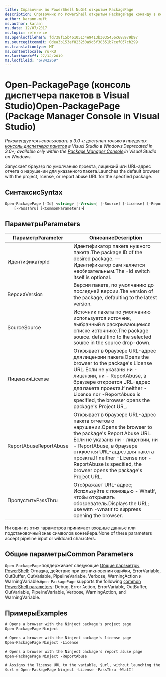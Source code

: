 ```yaml
---
title: Справочник по PowerShell NuGet открытым PackagePage
description: Справочник по PowerShell открытым PackagePage команду в консоли диспетчера пакетов NuGet в Visual Studio.
author: karann-msft
ms.author: karann
ms.date: 12/07/2017
ms.topic: reference
ms.openlocfilehash: fd738f15b461051c4e9413b3035456c687979b97
ms.sourcegitcommit: 0dea3b153ef823230a9d5f38351b7cef057cb299
ms.translationtype: MT
ms.contentlocale: ru-RU
ms.lasthandoff: 07/12/2019
ms.locfileid: "67842269"
---
```

# <a name="open-packagepage-package-manager-console-in-visual-studio"></a><span data-ttu-id="28e64-103">Open-PackagePage (консоль диспетчера пакетов в Visual Studio)</span><span class="sxs-lookup"><span data-stu-id="28e64-103">Open-PackagePage (Package Manager Console in Visual Studio)</span></span>

<span data-ttu-id="28e64-104">*Рекомендуется использовать в 3.0 +; доступен только в пределах [консоль диспетчера пакетов](package-manager-console.md) в Visual Studio в Windows.*</span><span class="sxs-lookup"><span data-stu-id="28e64-104">*Deprecated in 3.0+; available only within the [Package Manager Console](package-manager-console.md) in Visual Studio on Windows.*</span></span>

<span data-ttu-id="28e64-105">Запускает браузер по умолчанию проекта, лицензий или URL-адрес отчета о нарушении для указанного пакета.</span><span class="sxs-lookup"><span data-stu-id="28e64-105">Launches the default browser with the project, license, or report abuse URL for the specified package.</span></span>

## <a name="syntax"></a><span data-ttu-id="28e64-106">Синтаксис</span><span class="sxs-lookup"><span data-stu-id="28e64-106">Syntax</span></span>

```ps
Open-PackagePage [-Id] <string> [-Version] [-Source] [-License] [-ReportAbuse]
    [-PassThru] [<CommonParameters>]
```

## <a name="parameters"></a><span data-ttu-id="28e64-107">Параметры</span><span class="sxs-lookup"><span data-stu-id="28e64-107">Parameters</span></span>

| <span data-ttu-id="28e64-108">Параметр</span><span class="sxs-lookup"><span data-stu-id="28e64-108">Parameter</span></span> | <span data-ttu-id="28e64-109">Описание</span><span class="sxs-lookup"><span data-stu-id="28e64-109">Description</span></span> |
| --- | --- |
| <span data-ttu-id="28e64-110">Идентификатор</span><span class="sxs-lookup"><span data-stu-id="28e64-110">Id</span></span> | <span data-ttu-id="28e64-111">Идентификатор пакета нужного пакета.</span><span class="sxs-lookup"><span data-stu-id="28e64-111">The package ID of the desired package.</span></span> <span data-ttu-id="28e64-112">— Идентификатор сам является необязательным.</span><span class="sxs-lookup"><span data-stu-id="28e64-112">The -Id switch itself is optional.</span></span> |
| <span data-ttu-id="28e64-113">Версия</span><span class="sxs-lookup"><span data-stu-id="28e64-113">Version</span></span> | <span data-ttu-id="28e64-114">Версия пакета, по умолчанию до последней версии.</span><span class="sxs-lookup"><span data-stu-id="28e64-114">The version of the package, defaulting to the latest version.</span></span> |
| <span data-ttu-id="28e64-115">Source</span><span class="sxs-lookup"><span data-stu-id="28e64-115">Source</span></span> | <span data-ttu-id="28e64-116">Источник пакета по умолчанию используется источник, выбранный в раскрывающемся списке источнике.</span><span class="sxs-lookup"><span data-stu-id="28e64-116">The package source, defaulting to the selected source in the source drop-down.</span></span> |
| <span data-ttu-id="28e64-117">Лицензия</span><span class="sxs-lookup"><span data-stu-id="28e64-117">License</span></span> | <span data-ttu-id="28e64-118">Открывает в браузере URL-адрес для лицензии пакета.</span><span class="sxs-lookup"><span data-stu-id="28e64-118">Opens the browser to the package's License URL.</span></span> <span data-ttu-id="28e64-119">Если не указаны ни - лицензии, ни - ReportAbuse, в браузере откроется URL-адрес для пакета проекта.</span><span class="sxs-lookup"><span data-stu-id="28e64-119">If neither -License nor -ReportAbuse is specified, the browser opens the package's Project URL.</span></span> |
| <span data-ttu-id="28e64-120">ReportAbuse</span><span class="sxs-lookup"><span data-stu-id="28e64-120">ReportAbuse</span></span> | <span data-ttu-id="28e64-121">Открывает в браузере URL-адрес пакета отчетов о нарушении.</span><span class="sxs-lookup"><span data-stu-id="28e64-121">Opens the browser to the package's Report Abuse URL.</span></span> <span data-ttu-id="28e64-122">Если не указаны ни - лицензии, ни - ReportAbuse, в браузере откроется URL-адрес для пакета проекта.</span><span class="sxs-lookup"><span data-stu-id="28e64-122">If neither -License nor -ReportAbuse is specified, the browser opens the package's Project URL.</span></span> |
| <span data-ttu-id="28e64-123">Пропустить</span><span class="sxs-lookup"><span data-stu-id="28e64-123">PassThru</span></span> | <span data-ttu-id="28e64-124">Отображает URL-адрес; Используйте с помощью - WhatIf, чтобы открывать обозреватель.</span><span class="sxs-lookup"><span data-stu-id="28e64-124">Displays the URL; use with -WhatIf to suppress opening the browser.</span></span> |

<span data-ttu-id="28e64-125">Ни один из этих параметров принимает входные данные или подстановочный знак символов конвейера.</span><span class="sxs-lookup"><span data-stu-id="28e64-125">None of these parameters accept pipeline input or wildcard characters.</span></span>

## <a name="common-parameters"></a><span data-ttu-id="28e64-126">Общие параметры</span><span class="sxs-lookup"><span data-stu-id="28e64-126">Common Parameters</span></span>

<span data-ttu-id="28e64-127">`Open-PackagePage` поддерживает следующие [Общие параметры PowerShell](http://go.microsoft.com/fwlink/?LinkID=113216): Отладка, действие при возникновении ошибки, ErrorVariable, OutBuffer, OutVariable, PipelineVariable, Verbose, WarningAction и WarningVariable.</span><span class="sxs-lookup"><span data-stu-id="28e64-127">`Open-PackagePage` supports the following [common PowerShell parameters](http://go.microsoft.com/fwlink/?LinkID=113216): Debug, Error Action, ErrorVariable, OutBuffer, OutVariable, PipelineVariable, Verbose, WarningAction, and WarningVariable.</span></span>

## <a name="examples"></a><span data-ttu-id="28e64-128">Примеры</span><span class="sxs-lookup"><span data-stu-id="28e64-128">Examples</span></span>

```ps
# Opens a browser with the Ninject package's project page
Open-PackagePage Ninject

# Opens a browser with the Ninject package's license page
Open-PackagePage Ninject -License

# Opens a browser with the Ninject package's report abuse page  
Open-PackagePage Ninject -ReportAbuse

# Assigns the license URL to the variable, $url, without launching the browser
$url = Open-PackagePage Ninject -License -PassThru -WhatIf
```
